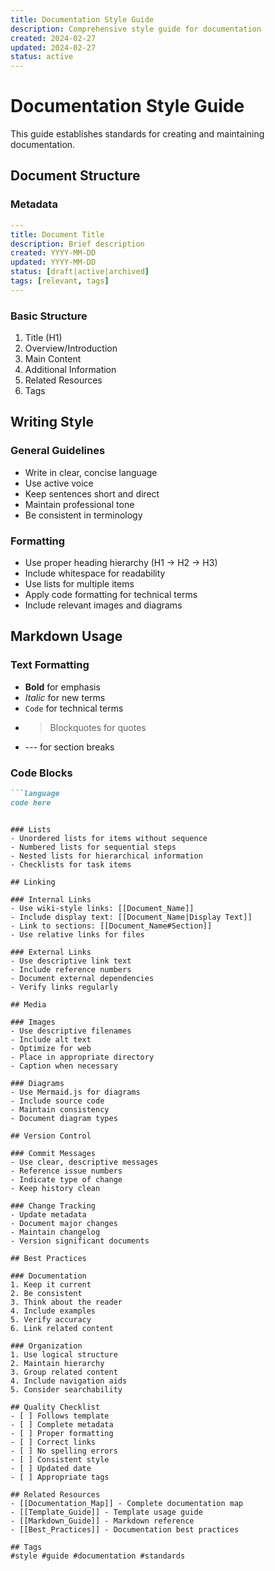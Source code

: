 ```yaml
---
title: Documentation Style Guide
description: Comprehensive style guide for documentation
created: 2024-02-27
updated: 2024-02-27
status: active
---
```


# Documentation Style Guide

This guide establishes standards for creating and maintaining documentation.

## Document Structure

### Metadata
```yaml
---
title: Document Title
description: Brief description
created: YYYY-MM-DD
updated: YYYY-MM-DD
status: [draft|active|archived]
tags: [relevant, tags]
---
```

### Basic Structure
1. Title (H1)
2. Overview/Introduction
3. Main Content
4. Additional Information
5. Related Resources
6. Tags

## Writing Style

### General Guidelines
- Write in clear, concise language
- Use active voice
- Keep sentences short and direct
- Maintain professional tone
- Be consistent in terminology

### Formatting
- Use proper heading hierarchy (H1 → H2 → H3)
- Include whitespace for readability
- Use lists for multiple items
- Apply code formatting for technical terms
- Include relevant images and diagrams

## Markdown Usage

### Text Formatting
- **Bold** for emphasis
- *Italic* for new terms
- `Code` for technical terms
- > Blockquotes for quotes
- --- for section breaks

### Code Blocks
```markdown
```language
code here
```
```

### Lists
- Unordered lists for items without sequence
- Numbered lists for sequential steps
- Nested lists for hierarchical information
- Checklists for task items

## Linking

### Internal Links
- Use wiki-style links: [[Document_Name]]
- Include display text: [[Document_Name|Display Text]]
- Link to sections: [[Document_Name#Section]]
- Use relative links for files

### External Links
- Use descriptive link text
- Include reference numbers
- Document external dependencies
- Verify links regularly

## Media

### Images
- Use descriptive filenames
- Include alt text
- Optimize for web
- Place in appropriate directory
- Caption when necessary

### Diagrams
- Use Mermaid.js for diagrams
- Include source code
- Maintain consistency
- Document diagram types

## Version Control

### Commit Messages
- Use clear, descriptive messages
- Reference issue numbers
- Indicate type of change
- Keep history clean

### Change Tracking
- Update metadata
- Document major changes
- Maintain changelog
- Version significant documents

## Best Practices

### Documentation
1. Keep it current
2. Be consistent
3. Think about the reader
4. Include examples
5. Verify accuracy
6. Link related content

### Organization
1. Use logical structure
2. Maintain hierarchy
3. Group related content
4. Include navigation aids
5. Consider searchability

## Quality Checklist
- [ ] Follows template
- [ ] Complete metadata
- [ ] Proper formatting
- [ ] Correct links
- [ ] No spelling errors
- [ ] Consistent style
- [ ] Updated date
- [ ] Appropriate tags

## Related Resources
- [[Documentation_Map]] - Complete documentation map
- [[Template_Guide]] - Template usage guide
- [[Markdown_Guide]] - Markdown reference
- [[Best_Practices]] - Documentation best practices

## Tags
#style #guide #documentation #standards 